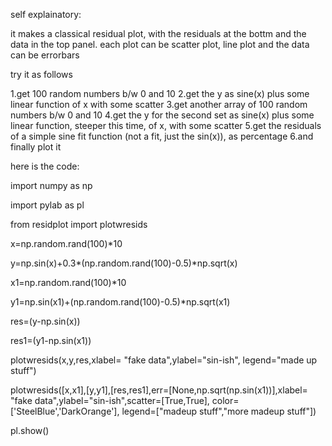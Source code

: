 self explainatory: 

it makes a classical residual plot, with the residuals at the bottm and the data in the top panel. 
each plot can be scatter plot, line plot and the data can be errorbars

try it as follows

1.get 100 random numbers b/w 0 and 10
2.get the y as sine(x) plus some linear function of x with some scatter
3.get another array of 100 random numbers b/w 0 and 10
4.get the y for the second set as sine(x) plus some linear function, steeper this time, of x, with some scatter
5.get the residuals of a simple sine fit function (not a fit, just the sin(x)), as percentage
6.and finally plot it


here is the code:

import numpy as np

import pylab as pl

from residplot import plotwresids

x=np.random.rand(100)*10

y=np.sin(x)+0.3*(np.random.rand(100)-0.5)*np.sqrt(x)

x1=np.random.rand(100)*10

y1=np.sin(x1)+(np.random.rand(100)-0.5)*np.sqrt(x1)

res=(y-np.sin(x))

res1=(y1-np.sin(x1))

plotwresids(x,y,res,xlabel= "fake data",ylabel="sin-ish", legend="made up stuff")

plotwresids([x,x1],[y,y1],[res,res1],err=[None,np.sqrt(np.sin(x1))],xlabel= "fake data",ylabel="sin-ish",scatter=[True,True], color=['SteelBlue','DarkOrange'], legend=["madeup stuff","more madeup stuff"])

pl.show()


